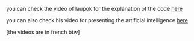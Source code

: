 you can check the video of laupok for the explanation of the code [here](https://www.youtube.com/watch?v=u5xCl1bSe6o)

you can also check his video for presenting the artificial intelligence [here](https://www.youtube.com/watch?v=F63GNXGHVwM)


[the videos are in french btw]
